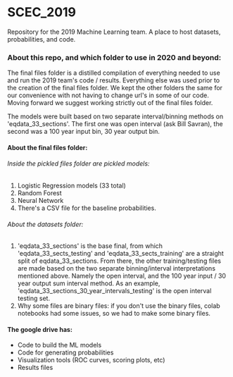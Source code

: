 # SCEC_2019
Repository for the 2019 Machine Learning team.  A place to host datasets, probabilities, and code.


### About this repo, and which folder to use in 2020 and beyond: 
The final files folder is a distilled compilation of everything needed to use and run the 2019 team's code / results.
Everything else was used prior to the creation of the final files folder. We kept the other folders the same for our convenience with not having to change url's in some of our code.  Moving forward we suggest working strictly out of the final files folder.

The models were built based on two separate interval/binning methods on 'eqdata_33_sections'.  The first one was open interval (ask Bill Savran), the second was a 100 year input bin, 30 year output bin. 
####  About the final files folder: 
###### Inside the pickled files folder are pickled models: 
1. Logistic Regression models (33 total)
2. Random Forest 
3. Neural Network
4. There's a CSV file for the baseline probabilities.  
###### About the datasets folder: 
1. 'eqdata_33_sections' is the base final, from which 'eqdata_33_sects_testing' and 'eqdata_33_sects_training' are a straight split of eqdata_33_sections. From there, the other training/testing files are made based on the two separate binning/interval interpretations mentioned above.  Namely the open interval, and the 100 year input / 30 year output sum interval method. As an example, 'eqdata_33_sections_30_year_intervals_testing' is the open interval testing set. 
2. Why some files are binary files: if you don't use the binary files, colab notebooks had some issues, so we had to make some binary files.  
#### The google drive has: 
* Code to build the ML models
* Code for generating probabilities
* Visualization tools (ROC curves, scoring plots, etc) 
* Results files
